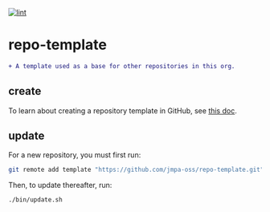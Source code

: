 [![lint](https://github.com/jmpa-oss/repo-template/workflows/lint/badge.svg)](https://github.com/jmpa-oss/repo-template/actions?query=workflow%3Alint)

# repo-template

```diff
+ A template used as a base for other repositories in this org.
```

## create

To learn about creating a repository template in GitHub, see [this doc](https://docs.github.com/en/free-pro-team@latest/github/creating-cloning-and-archiving-repositories/creating-a-repository-from-a-template).

## update

For a new repository, you must first run:
```bash
git remote add template "https://github.com/jmpa-oss/repo-template.git"
```

Then, to update thereafter, run:
```bash
./bin/update.sh
```
